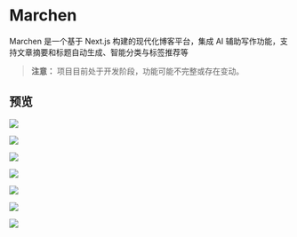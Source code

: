 # Marchen

Marchen 是一个基于 Next.js 构建的现代化博客平台，集成 AI 辅助写作功能，支持文章摘要和标题自动生成、智能分类与标签推荐等

> **注意：** 项目目前处于开发阶段，功能可能不完整或存在变动。

## 预览

![](https://fastly.jsdelivr.net/gh/suemor233/static@main/img/202505120044064.png)

![](https://fastly.jsdelivr.net/gh/suemor233/static@main/img/202505120044059.png)

![](https://fastly.jsdelivr.net/gh/suemor233/static@main/img/202505120049923.png)

![](https://fastly.jsdelivr.net/gh/suemor233/static@main/img/202505120044063.png)

![](https://fastly.jsdelivr.net/gh/suemor233/static@main/img/202505120044062.png)

![](https://fastly.jsdelivr.net/gh/suemor233/static@main/img/202505120044061.png)

![](https://fastly.jsdelivr.net/gh/suemor233/static@main/img/202505120044060.png)
